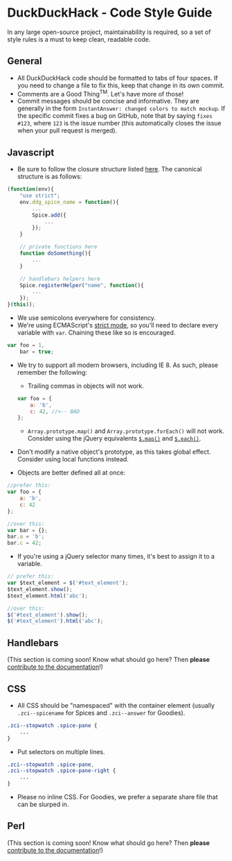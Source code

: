 # DuckDuckHack - Code Style Guide

In any large open-source project, maintainability is required, so a set of style rules is a must to keep clean, readable code.

## General

+ All DuckDuckHack code should be formatted to tabs of four spaces. If you need to change a file to fix this, keep that change in its own commit.
+ Comments are a Good Thing<sup>TM</sup>. Let's have more of those!
+ Commit messages should be concise and informative. They are generally in the form `InstantAnswer: changed colors to match mockup`. If the specific commit fixes a bug on GitHub, note that by saying `fixes #123`, where `123` is the issue number (this automatically closes the issue when your pull request is merged). 

## Javascript

+ Be sure to follow the closure structure listed [here](https://github.com/duckduckgo/duckduckgo-documentation/blob/master/duckduckhack/spice/spice_basic_tutorial.md#npm-spice---frontend-javascript). The canonical structure is as follows: 

```javascript
(function(env){
    "use strict";
    env.ddg_spice_name = function(){
        ...
        Spice.add({
            ...
        });
    }

    // private functions here
    function doSomething(){
        ...
    }

    // handlebars helpers here
    Spice.registerHelper("name", function(){
        ...
    });
}(this));
```

+ We use semicolons everywhere for consistency.
+ We're using ECMAScript's [strict mode](https://developer.mozilla.org/en-US/docs/Web/JavaScript/Reference/Functions_and_function_scope/Strict_mode?redirectlocale=en-US&redirectslug=JavaScript%2FReference%2FFunctions_and_function_scope%2FStrict_mode), so you'll need to declare every variable with `var`. Chaining these like so is encouraged.

```javascript
var foo = 1,
    bar = true;
```

+ We try to support all modern browsers, including IE 8. As such, please remember the following:
    + Trailing commas in objects will not work.

    ```javascript
    var foo = {
        a: 'b',
        c: 42, //<-- BAD
    };
    ```
    
    + `Array.prototype.map()` and `Array.prototype.forEach()` will not work. Consider using the jQuery equivalents [`$.map()`](http://api.jquery.com/jQuery.map/) and [`$.each()`](http://api.jquery.com/jQuery.each/).
+ Don't modify a native object's prototype, as this takes global effect. Consider using local functions instead.
+ Objects are better defined all at once:

```javascript
//prefer this:
var foo = {
    a: 'b',
    c: 42
};

//over this:
var bar = {};
bar.a = 'b';
bar.c = 42;
```

+ If you're using a jQuery selector many times, it's best to assign it to a variable.

```javascript
// prefer this:
var $text_element = $('#text_element');
$text_element.show();
$text_element.html('abc');

//over this:
$('#text_element').show();
$('#text_element').html('abc');
```

## Handlebars

(This section is coming soon! Know what should go here? Then **please** [contribute to the documentation](https://github.com/duckduckgo/duckduckgo-documentation/blob/master/CONTRIBUTING.md)!)

## CSS

+ All CSS should be "namespaced" with the container element (usually `.zci--spicename` for Spices and `.zci--answer` for Goodies).

```css
.zci--stopwatch .spice-pane {
    ...
}
```

+ Put selectors on multiple lines.

```css
.zci--stopwatch .spice-pane,
.zci--stopwatch .spice-pane-right {
    ...
}
```

+ Please no inline CSS. For Goodies, we prefer a separate share file that can be slurped in.

## Perl

(This section is coming soon! Know what should go here? Then **please** [contribute to the documentation](https://github.com/duckduckgo/duckduckgo-documentation/blob/master/CONTRIBUTING.md)!)